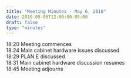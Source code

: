 ```yaml
---
title: "Meeting Minutes - May 6, 2010"
date: 2010-05-06T12:00:00-05:00
draft: false
type: "minutes"
---
```


18:20	Meeting commences<br />
18:24	Main cabinet hardware issues discussed<br />
18:29	PLAN E discussed<br />
18:31	Main cabinet hardware discussion resumes<br />
18:45	Meeting adjourns
